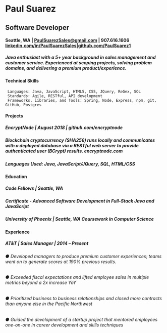 # Paul Suarez
## Software Developer
#### Seattle, WA | ​PaulSuarezSales@gmail.com​ | 907.616.1606 <a href="https://www.linkedin.com/in/paulsuarezsales/">linkedin.com/in/PaulSuarezSales​</a> | ​<a href="https://github.com/PaulSuarez1">github.com/PaulSuarez1</a>
##### Java enthusiast with a 5+ year background in sales management and customer service. Experienced at scoping projects, solving problem domains, and delivering a premium product/experience.
#### Technical Skills
```
 Languages:​ Java, JavaScript, HTML5, CSS, JQuery, ReGex, SQL
 Standards:​ Agile, RESTful, API development
 Frameworks, Libraries, and Tools:​ Spring, Node, Express, npm, git, GitHub, Postgres
```
#### Projects
##### EncryptNode | August 2018 | ​github.com/encryptnode
##### Blockchain cryptocurrency (SHA256) runs locally and communicates with a deployed database via a RESTful web server to provide authenticated user (BCrypt) results. encryptnode.com
##### Languages Used: Java, JavaScript/JQuery, SQL, HTML/CSS
#### Education
##### Code Fellows | Seattle, WA
##### Certificate - Advanced Software Development in Full-Stack Java and JavaScript
##### University of Phoenix | Seattle, WA Coursework in Computer Science
#### Experience
##### AT&T | Sales Manager | 2014 – Present
###### ● Developed managers to produce premium customer experiences; teams went on to generate scores at 190% previous results.
###### ● Exceeded fiscal expectations and lifted employee sales in multiple metrics beyond a 2x increase YoY
###### ● Prioritized business to business relationships and closed more contracts than anyone else in the Pacific Northwest
###### ● Guided the development of a startup project that mentored employees one-on-one in career development and skills techniques
          